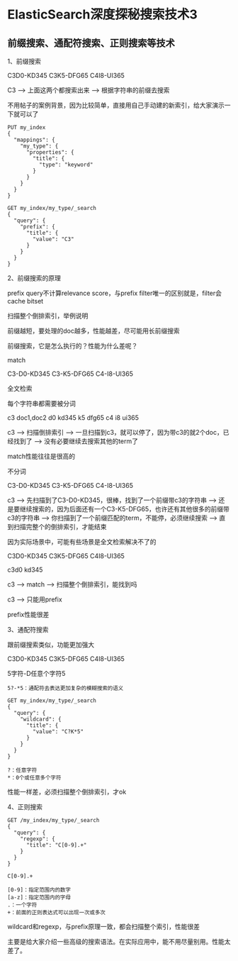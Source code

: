 # ElasticSearch深度探秘搜索技术3

## 前缀搜索、通配符搜索、正则搜索等技术
1、前缀搜索

C3D0-KD345
C3K5-DFG65
C4I8-UI365

C3 --> 上面这两个都搜索出来 --> 根据字符串的前缀去搜索

不用帖子的案例背景，因为比较简单，直接用自己手动建的新索引，给大家演示一下就可以了
```
PUT my_index
{
  "mappings": {
    "my_type": {
      "properties": {
        "title": {
          "type": "keyword"
        }
      }
    }
  }
}

GET my_index/my_type/_search
{
  "query": {
    "prefix": {
      "title": {
        "value": "C3"
      }
    }
  }
}
```

2、前缀搜索的原理

prefix query不计算relevance score，与prefix filter唯一的区别就是，filter会cache bitset

扫描整个倒排索引，举例说明

前缀越短，要处理的doc越多，性能越差，尽可能用长前缀搜索

前缀搜索，它是怎么执行的？性能为什么差呢？

match

C3-D0-KD345
C3-K5-DFG65
C4-I8-UI365

全文检索

每个字符串都需要被分词

c3          doc1,doc2
d0
kd345
k5
dfg65
c4
i8
ui365

c3 --> 扫描倒排索引 --> 一旦扫描到c3，就可以停了，因为带c3的就2个doc，已经找到了 
--> 没有必要继续去搜索其他的term了

match性能往往是很高的

不分词

C3-D0-KD345
C3-K5-DFG65
C4-I8-UI365

c3 --> 先扫描到了C3-D0-KD345，很棒，找到了一个前缀带c3的字符串 
--> 还是要继续搜索的，因为后面还有一个C3-K5-DFG65，也许还有其他很多的前缀带c3的字符串 
--> 你扫描到了一个前缀匹配的term，不能停，必须继续搜索 
--> 直到扫描完整个的倒排索引，才能结束

因为实际场景中，可能有些场景是全文检索解决不了的

C3D0-KD345
C3K5-DFG65
C4I8-UI365

c3d0
kd345

c3 --> match --> 扫描整个倒排索引，能找到吗

c3 --> 只能用prefix

prefix性能很差

3、通配符搜索

跟前缀搜索类似，功能更加强大

C3D0-KD345
C3K5-DFG65
C4I8-UI365

5字符-D任意个字符5
```
5?-*5：通配符去表达更加复杂的模糊搜索的语义

GET my_index/my_type/_search
{
  "query": {
    "wildcard": {
      "title": {
        "value": "C?K*5"
      }
    }
  }
}

?：任意字符
*：0个或任意多个字符
```

性能一样差，必须扫描整个倒排索引，才ok

4、正则搜索
```
GET /my_index/my_type/_search 
{
  "query": {
    "regexp": {
      "title": "C[0-9].+"
    }
  }
}

C[0-9].+

[0-9]：指定范围内的数字
[a-z]：指定范围内的字母
.：一个字符
+：前面的正则表达式可以出现一次或多次
```
wildcard和regexp，与prefix原理一致，都会扫描整个索引，性能很差

主要是给大家介绍一些高级的搜索语法。在实际应用中，能不用尽量别用。性能太差了。

